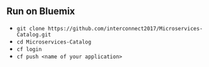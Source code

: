 ## Run on Bluemix

* `git clone https://github.com/interconnect2017/Microservices-Catalog.git`
* `cd Microservices-Catalog`
* `cf login`
* `cf push <name of your application>`

